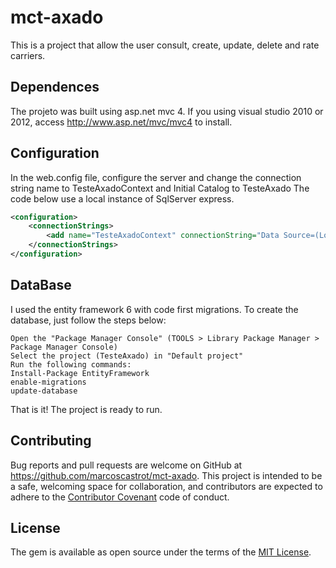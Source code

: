 # mct-axado
This is a project that allow the user consult, create, update, delete and rate carriers.

## Dependences

The projeto was built using asp.net mvc 4. If you using visual studio 2010 or 2012, access http://www.asp.net/mvc/mvc4 to install.

## Configuration

In the web.config file, configure the server and change the connection string name to TesteAxadoContext and Initial Catalog to TesteAxado
The code below use a local instance of SqlServer express.

```xml
<configuration>
	<connectionStrings>
		<add name="TesteAxadoContext" connectionString="Data Source=(LocalDb)\v11.0;Initial Catalog=TesteAxado;Integrated Security=SSPI;" providerName="System.Data.SqlClient" />
	</connectionStrings>
</configuration>
```

## DataBase

I used the entity framework 6 with code first migrations.
To create the database, just follow the steps below:

```
Open the "Package Manager Console" (TOOLS > Library Package Manager > Package Manager Console)
Select the project (TesteAxado) in "Default project"
Run the following commands: 
Install-Package EntityFramework
enable-migrations
update-database
```

That is it! The project is ready to run.

## Contributing

Bug reports and pull requests are welcome on GitHub at https://github.com/marcoscastrot/mct-axado. This project is intended to be a safe, welcoming space for collaboration, and contributors are expected to adhere to the [Contributor Covenant](contributor-covenant.org) code of conduct.


## License

The gem is available as open source under the terms of the [MIT License](http://opensource.org/licenses/MIT).


